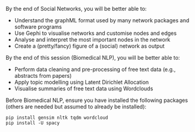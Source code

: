 By the end of Social Networks, you will be better able to:

- Understand the graphML format used by many network packages and software programs
- Use Gephi to visualise networks and customise nodes and edges
- Analyse and interpret the most important nodes in the network
- Create a (pretty/fancy) figure of a (social) network as output

By the end of this session (Biomedical NLP), you will be better able to:

- Perform data cleaning and pre-processing of free text data (e.g., abstracts from papers)
- Apply topic modelling using Latent Dirichlet Allocation
- Visualise summaries of free text data using Wordclouds

Before Biomedical NLP, ensure you have installed the following packages (others are needed but assumed to already be installed):
```
pip install gensim nltk tqdm wordcloud
pip install -U spacy
```
